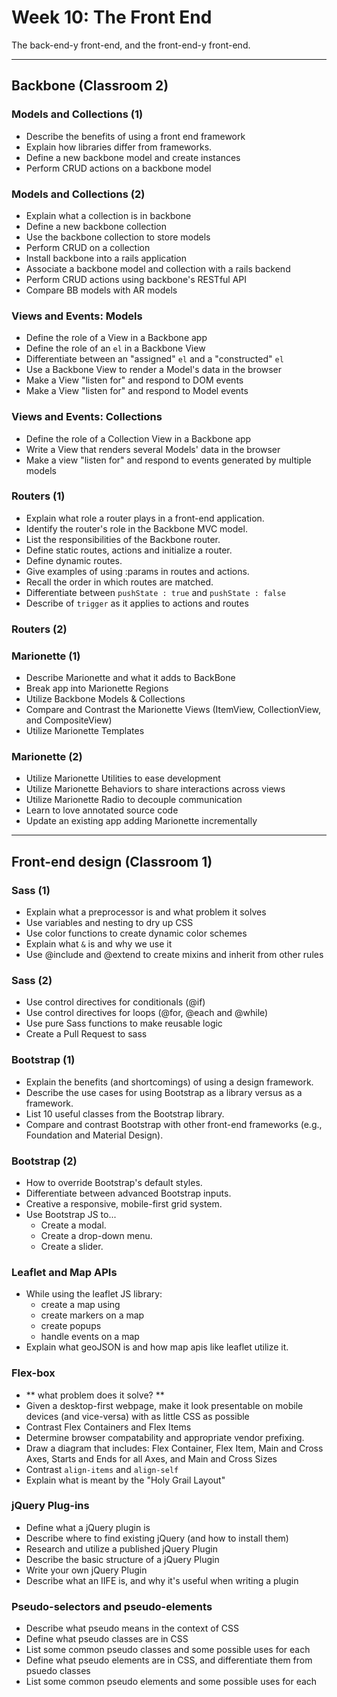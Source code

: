 # Week 10: The Front End

The back-end-y front-end, and the front-end-y front-end.

-----

## Backbone (Classroom 2)

### Models and Collections (1)

- Describe the benefits of using a front end framework
- Explain how libraries differ from frameworks.
- Define a new backbone model and create instances
- Perform CRUD actions on a backbone model

### Models and Collections (2)

- Explain what a collection is in backbone
- Define a new backbone collection
- Use the backbone collection to store models
- Perform CRUD on a collection
- Install backbone into a rails application
- Associate a backbone model and collection with a rails backend
- Perform CRUD actions using backbone's RESTful API
- Compare BB models with AR models


### Views and Events: Models
- Define the role of a View in a Backbone app
- Define the role of an `el` in a Backbone View
- Differentiate between an "assigned" `el` and a "constructed" `el`
- Use a Backbone View to render a Model's data in the browser
- Make a View "listen for" and respond to DOM events
- Make a View "listen for" and respond to Model events

### Views and Events: Collections
- Define the role of a Collection View in a Backbone app
- Write a View that renders several Models' data in the browser
- Make a view "listen for" and respond to events generated by multiple models

### Routers (1)
- Explain what role a router plays in a front-end application.
- Identify the router's role in the Backbone MVC model.
- List the responsibilities of the Backbone router.
- Define static routes, actions and initialize a router.
- Define dynamic routes.
- Give examples of using :params in routes and actions.
- Recall the order in which routes are matched.
- Differentiate between `pushState : true` and `pushState : false`
- Describe of `trigger` as it applies to actions and routes

### Routers (2)

### Marionette (1)

- Describe Marionette and what it adds to BackBone
- Break app into Marionette Regions
- Utilize Backbone Models & Collections
- Compare and Contrast the Marionette Views (ItemView, CollectionView, and CompositeView)
- Utilize Marionette Templates


### Marionette (2)

- Utilize Marionette Utilities to ease development
- Utilize Marionette Behaviors to share interactions across views
- Utilize Marionette Radio to decouple communication
- Learn to love annotated source code
- Update an existing app adding Marionette incrementally

-----

## Front-end design (Classroom 1)

### Sass (1)
- Explain what a preprocessor is and what problem it solves
- Use variables and nesting to dry up CSS
- Use color functions to create dynamic color schemes
- Explain what `&` is and why we use it
- Use @include and @extend to create mixins and inherit from other rules


### Sass (2)
- Use control directives for conditionals (@if)
- Use control directives for loops (@for, @each and @while)
- Use pure Sass functions to make reusable logic
- Create a Pull Request to sass


### Bootstrap (1)
- Explain the benefits (and shortcomings) of using a design framework.
- Describe the use cases for using Bootstrap as a library versus as a framework.
- List 10 useful classes from the Bootstrap library.
- Compare and contrast Bootstrap with other front-end frameworks (e.g., Foundation and Material Design).

### Bootstrap (2)
- How to override Bootstrap's default styles.
- Differentiate between advanced Bootstrap inputs.
- Creative a responsive, mobile-first grid system.
- Use Bootstrap JS to...
  - Create a modal.
  - Create a drop-down menu.
  - Create a slider.

### Leaflet and Map APIs
- While using the leaflet JS library:
  - create a map using
  - create markers on a map
  - create popups
  - handle events on a map
- Explain what geoJSON is and how map apis like leaflet utilize it.

### Flex-box
- ** what problem does it solve? **
- Given a desktop-first webpage, make it look presentable on mobile devices (and vice-versa) with as little CSS as possible
- Contrast Flex Containers and Flex Items
- Determine browser compatability and appropriate vendor prefixing.
- Draw a diagram that includes: Flex Container, Flex Item, Main and Cross Axes, Starts and Ends for all Axes, and Main and Cross Sizes
- Contrast `align-items` and `align-self`
- Explain what is meant by the "Holy Grail Layout"

### jQuery Plug-ins

- Define what a jQuery plugin is
- Describe where to find existing jQuery (and how to install them)
- Research and utilize a published jQuery Plugin
- Describe the basic structure of a jQuery Plugin
- Write your own jQuery Plugin
- Describe what an IIFE is, and why it's useful when writing a plugin

### Pseudo-selectors and pseudo-elements

- Describe what pseudo means in the context of CSS
- Define what pseudo classes are in CSS
- List some common pseudo classes and some possible uses for each
- Define what pseudo elements are in CSS, and differentiate them from psuedo classes
- List some common pseudo elements and some possible uses for each
